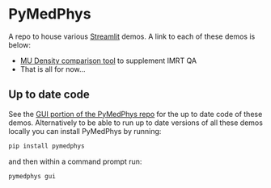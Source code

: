 # PyMedPhys

A repo to house various [Streamlit](https://www.streamlit.io/) demos. A link to each of these demos is below:

* [MU Density comparison tool](https://share.streamlit.io/pymedphys/streamlit/main/mudensity.py) to supplement IMRT QA
* That is all for now...

## Up to date code

See the [GUI portion of the PyMedPhys repo](https://github.com/pymedphys/pymedphys/tree/master/pymedphys/_gui/streamlit)
for the up to date code of these demos. Alternatively to be able to run up to date versions of all these demos locally
you can install PyMedPhys by running:

```bash
pip install pymedphys
```

and then within a command prompt run:

```bash
pymedphys gui
```
